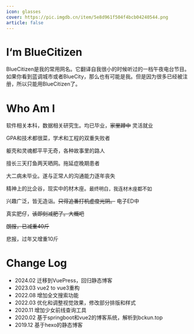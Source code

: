 ```yaml
---
icon: glasses
cover: https://pic.imgdb.cn/item/5e8d961f504f4bcb04240544.png
article: false
---
```


# I‘m BlueCitizen

BlueCitizen是我的常用网名。它翻译自我很小的时候听过的一档午夜电台节目。如果你看到蓝调城市或者BlueCity，那么也有可能是我。但是因为很多已经被注册，所以只能用BlueCitizen了。

# Who Am I

软件相关本科，数据相关研究生。均已毕业，~~家里蹲中~~
灵活就业

GPA和技术都很菜，学术和工程的双重失败者

躯壳和灵魂都平平无奇，各种故事里的路人

擅长三天打鱼两天晒网。拖延症晚期患者

大二病未毕业。遂与正常人的沟通能力逐年丧失

精神上的比企谷，现实中的材木座。<font size="2">最终明白，我连材木座都不如</font>

兴趣广泛，皆无造诣。~~只得追番打机虚度光阴。~~
电子ED中

真实肥仔，~~该即刻减肥了。大概吧~~

~~朗报，已减重40斤~~

悲报，过年又增重10斤

# Change Log
- 2024.02 迁移到VuePress，回归静态博客
- 2023.03 vue2 to vue3重构
- 2022.08 增加全文搜索功能
- 2022.03 优化和调整视觉效果，修改部分排版和样式
- 2020.11 增加少女前线查询工具
- 2020.02 基于springboot和vue2的博客系统，解析到bckun.top
- 2019.12 基于hexo的静态博客